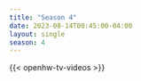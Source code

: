```yaml
---
title: "Season 4"
date: 2023-08-14T00:45:00-04:00
layout: single
season: 4
---
```


{{< openhw-tv-videos >}}

